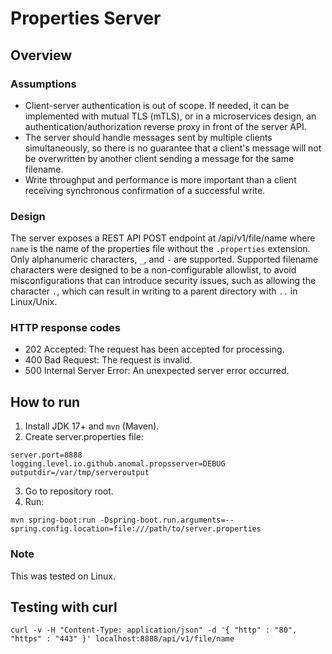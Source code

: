 # Properties Server

## Overview

### Assumptions
* Client-server authentication is out of scope. If needed, it can be implemented with mutual TLS (mTLS), or in a microservices design, an authentication/authorization reverse proxy in front of the server API.
* The server should handle messages sent by multiple clients simultaneously, so there is no guarantee that a client's message will not be overwritten by another client sending a message for the same filename. 
* Write throughput and performance is more important than a client receiving synchronous confirmation of a successful write.

### Design

The server exposes a REST API POST endpoint at /api/v1/file/name where `name` is the name of the properties file without the `.properties` extension. Only alphanumeric characters, `_`, and `-` are supported. Supported filename characters were designed to be a non-configurable allowlist, to avoid misconfigurations that can introduce security issues, such as allowing the character `.`, which can result in writing to a parent directory with `..` in Linux/Unix.

### HTTP response codes
* 202 Accepted: The request has been accepted for processing.
* 400 Bad Request: The request is invalid.
* 500 Internal Server Error: An unexpected server error occurred.

## How to run
1. Install JDK 17+ and `mvn` (Maven).
2. Create server.properties file:
```shell
server.port=8888
logging.level.io.github.anomal.propsserver=DEBUG
outputdir=/var/tmp/serveroutput
```
3. Go to repository root.
4. Run:

```shell
mvn spring-boot:run -Dspring-boot.run.arguments=--spring.config.location=file:///path/to/server.properties
```
### Note
This was tested on Linux.

## Testing with curl
```shell
curl -v -H "Content-Type: application/json" -d '{ "http" : "80", "https" : "443" }' localhost:8888/api/v1/file/name
```
